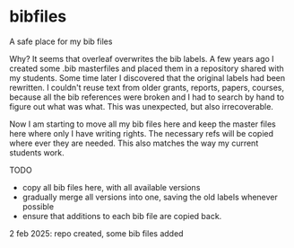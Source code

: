 # bibfiles
A safe place for my bib files

Why? It seems that overleaf overwrites the bib labels. A few years ago I created some .bib masterfiles and placed them in a repository shared with my students. Some time later I discovered that the original labels had been rewritten. I couldn't reuse text from older grants, reports, papers, courses, because all the bib references were broken and I had to search by hand to figure out what was what. This was unexpected, but also irrecoverable. 

Now I am starting to move all my bib files here and keep the master files here where only I have writing rights. The necessary refs will be copied where ever they are needed. This also matches the way my current students work. 

TODO
  * copy all bib files here, with all available versions
  * gradually merge all versions into one, saving the old labels whenever possible
  * ensure that additions to each bib file are copied back.

2 feb 2025: repo created, some bib files added

